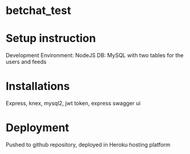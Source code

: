 # betchat_test

# Setup instruction

Development Environment: NodeJS
DB: MySQL with two tables for the users and feeds

# Installations

Express, knex, mysql2, jwt token, express swagger ui

# Deployment

Pushed to github repository, deployed in Heroku hosting platform
